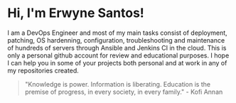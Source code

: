 # Hi, I'm Erwyne Santos!

I am a DevOps Engineer and most of my main tasks consist of deployment, patching, OS hardenning, configuration, troubleshooting and maintenance of hundreds of servers through Ansible and Jenkins CI in the cloud.
This is only a personal github account for review and educational purposes. I hope I can help you in some of your projects both personal and at work in any of my repositories created.

> "Knowledge is power. Information is liberating. Education is the premise of progress, in every society, in every family." - Kofi Annan

<!---
erwynesantos/erwynesantos is a ✨ special ✨ repository because its `README.md` (this file) appears on your GitHub profile.
You can click the Preview link to take a look at your changes.
--->
